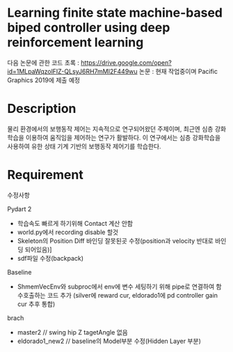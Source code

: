 # Learning finite state machine-based biped controller using deep reinforcement learning 

다음 논문에 관한 코드
초록 : https://drive.google.com/open?id=1MLpaWqzolFIZ-QLsyJ6RH7mMI2F449wu
논문 : 현재 작업중이며 Pacific Graphics 2019에 제출 예정

# Description

물리 환경에서의 보행동작 제어는 지속적으로 연구되어왔던 주제이며, 최근엔 심층 강화학습을 이용하여 움직임을 제어하는 연구가 활발하다.
이 연구에서는 심층 강화학습을 사용하여 유한 상태 기계 기반의 보행동작 제어기를 학습한다. 



# Requirement



수정사항

Pydart 2 
- 학습속도 빠르게 하기위해 Contact 계산 안함
- world.py에서 recording disable 할것
- Skeleton의 Position Diff 바인딩 잘못된곳 수정(position과 velocity 반대로 바인딩 되어있음)]
- sdf파일 수정(backpack)


Baseline
- ShmemVecEnv와 subproc에서 env에 변수 세팅하기 위해 pipe로 연결하여 함수호출하는 코드 추가
  (silver에 reward cur, eldorado1에 pd controller gain cur 추후 통합)

brach
- master2 // swing hip Z tagetAngle 없음
- eldorado1_new2 // baseline의 Model부분 수정(Hidden Layer 부분)
